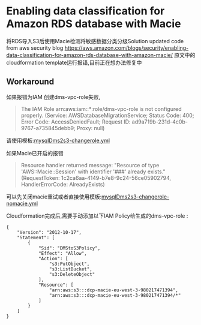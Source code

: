 # Enabling data classification for Amazon RDS database with Macie 
将RDS导入S3后使用Macie检测将敏感数据分类分级Solution
updated code from aws security blog https://aws.amazon.com/blogs/security/enabling-data-classification-for-amazon-rds-database-with-amazon-macie/
原文中的cloudformation template运行报错,目前正在想办法修复中
## Workaround
如果报错为IAM 创建dms-vpc-role失败,
>The IAM Role arn:aws:iam::*:role/dms-vpc-role is not configured properly. (Service: AWSDatabaseMigrationService; Status Code: 400; Error Code: AccessDeniedFault; Request ID: ad9a719b-231d-4c0b-9767-a735845debb9; Proxy: null)
>
请使用模板:[mysqlDms2s3-changerole.yml](https://github.com/jessicawyc/RDS-DMS-S3-Macie/blob/main/mysqlDms2s3-changerole.yml)

如果Macie已开启的报错
> Resource handler returned message: "Resource of type 'AWS::Macie::Session' with identifier '###' already exists." (RequestToken: 1c2ca6aa-4149-b7e8-9c24-56ce05902794, HandlerErrorCode: AlreadyExists)
> 
可以先关闭macie重试或者直接使用模板:[mysqlDms2s3-changerole-nomacie.yml](https://github.com/jessicawyc/RDS-DMS-S3-Macie/blob/main/mysqlDms2s3-changerole-nomacie.yml)

Cloudformation完成后,需要手动添加以下IAM Policy给生成的dms-vpc-role :
```
{
    "Version": "2012-10-17",
    "Statement": [
        {
            "Sid": "DMStoS3Policy",
            "Effect": "Allow",
            "Action": [
                "s3:PutObject",
                "s3:ListBucket",
                "s3:DeleteObject"
            ],
            "Resource": [
                "arn:aws:s3:::dcp-macie-eu-west-3-980217471394",
                "arn:aws:s3:::dcp-macie-eu-west-3-980217471394/*"
            ]
        }
    ]
}
```
